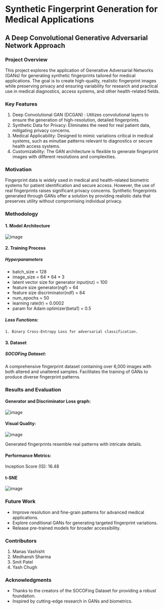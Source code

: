 # Synthetic Fingerprint Generation for Medical Applications
## A Deep Convolutional Generative Adversarial Network Approach
### Project Overview
This project explores the application of Generative Adversarial Networks (GANs) for generating synthetic fingerprints tailored for medical applications. The goal is to create high-quality, realistic fingerprint images while preserving privacy and ensuring variability for research and practical use in medical diagnostics, access systems, and other health-related fields.

### Key Features
1. Deep Convolutional GAN (DCGAN) : Utilizes convolutional layers to ensure the generation of high-resolution, detailed fingerprints.
2. Synthetic Data for Privacy: Eliminates the need for real patient data, mitigating privacy concerns.
3. Medical Applicability: Designed to mimic variations critical in medical systems, such as minutiae patterns relevant to diagnostics or secure health access systems.
4. Customizability: The GAN architecture is flexible to generate fingerprint images with different resolutions and complexities.

### Motivation
Fingerprint data is widely used in medical and health-related biometric systems for patient identification and secure access. However, the use of real fingerprints raises significant privacy concerns. Synthetic fingerprints generated through GANs offer a solution by providing realistic data that preserves utility without compromising individual privacy.

### Methodology
#### 1. Model Architecture
![image](https://github.com/user-attachments/assets/10d8db65-e6af-4911-ad9f-20a9ff24bdc9)


#### 2. Training Process
##### Hyperparameters
+ batch_size = 128
+ image_size = 64 * 64 * 3
+ latent vector size for generator input(nz) = 100
+ feature size generator(ngf) = 64
+ feature size discriminator(ndf) = 64
+ num_epochs = 50
+ learning rate(lr) = 0.0002
+ param for Adam optimizer(beta1) = 0.5
  
##### Loss Functions:
    1. Binary Cross-Entropy Loss for adversarial classification.

#### 3. Dataset
##### SOCOFing Dataset:
A comprehensive fingerprint dataset containing over 6,000 images with both altered and unaltered samples.
Facilitates the training of GANs to produce diverse fingerprint patterns.

### Results and Evaluation
#### Generator and Discriminator Loss graph:
![image](https://github.com/user-attachments/assets/416b02d1-be06-42f9-a824-739147f546ca)

#### Visual Quality:
![image](https://github.com/user-attachments/assets/cbfb53ff-58c0-466d-90d5-48c8478f8e93)

Generated fingerprints resemble real patterns with intricate details.
#### Performance Metrics:
Inception Score (IS): 16.48

#### t-SNE 
![image](https://github.com/user-attachments/assets/aab54bcd-7b85-4d1c-bdcb-42dd7e38f820)

### Future Work
- Improve resolution and fine-grain patterns for advanced medical applications.
- Explore conditional GANs for generating targeted fingerprint variations.
- Release pre-trained models for broader accessibility.

### Contributors
1. Manas Vashisht
2. Medhansh Sharma
3. Smit Patel
4. Yash Chugh

### Acknowledgments
- Thanks to the creators of the SOCOFing Dataset for providing a robust foundation.
- Inspired by cutting-edge research in GANs and biometrics.
